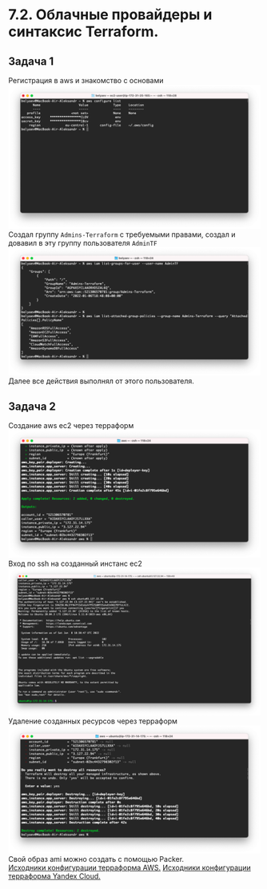 # 7.2. Облачные провайдеры и синтаксис Terraform.  

## Задача 1  

   Регистрация в aws и знакомство с основами  
   ![](img/aws_conf.png)  
   Создал группу `Admins-Terraform` с требуемыми правами, создал и довавил в эту группу пользователя `AdminTF`  
   ![](img/aws_list.png)  
   Далее все действия выполнял от этого пользователя.  
   
## Задача 2  

   Создание aws ec2 через терраформ  
   ![](img/aws_apply.png)  
   Вход по ssh на созданный инстанс ec2  
   ![](img/aws_login.png)  
   Удаление созданных ресурсов через терраформ  
   ![](img/aws_destroy.png)  
   Свой образ ami можно создать с помощью Packer.  
   [Исходники конфигурации терраформа AWS.](https://github.com/belas80/devops-netology/tree/main/homeworks/07-terraform-02-syntax/src/terraform/aws)
   [Исходники конфигурации терраформа Yandex Cloud.](https://github.com/belas80/devops-netology/tree/main/homeworks/07-terraform-02-syntax/src/terraform/yc)